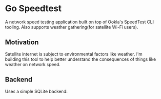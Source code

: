 # Go Speedtest

A network speed testing application built on top of Ookla's SpeedTest CLI tooling. Also supports weather gathering(for satellite Wi-Fi users).

## Motivation

Satellite internet is subject to environmental factors like weather.
I'm building this tool to help better understand the consequences of things like weather on network speed.

## Backend
Uses a simple SQLite backend.